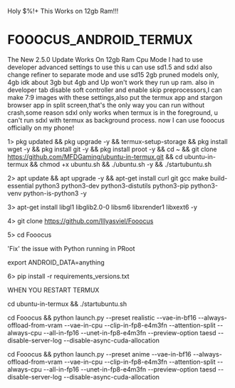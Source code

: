 Holy $%!+ This Works on 12gb Ram!!!

# FOOOCUS_ANDROID_TERMUX

The New 2.5.0 Update Works On 12gb Ram Cpu Mode
I had to use developer advanced settings to use this u can use sd1.5 and sdxl also change refiner to separate mode and
use sd15 2gb pruned models only, 4gb idk about 3gb but 4gb and Up won't work they run up ram. also in developer tab disable soft controller and enable skip preprocessors,I can make 7:9 images with these settings,also put the termux app and stargon browser app in split screen,that's the only way you can run without crash,some reason sdxl only works when termux is in the foreground, u can't run sdxl with termux as background process.
now I can use fooocus officially on my phone!



1> pkg updated && pkg upgrade -y && termux-setup-storage &&
pkg install wget -y && pkg install git -y && pkg install proot -y &&
cd ~ && git clone https://github.com/MFDGaming/ubuntu-in-termux.git && cd ubuntu-in-termux && chmod +x ubuntu.sh && ./ubuntu.sh -y && ./startubuntu.sh 

2> apt update && apt upgrade -y && apt-get install curl git gcc make build-essential python3 python3-dev python3-distutils python3-pip python3-venv python-is-python3 -y 

3> apt-get install libgl1 libglib2.0-0 libsm6 libxrender1 libxext6 -y

4> git clone https://github.com/lllyasviel/Fooocus

5> cd Fooocus


'Fix' the issue with Python running in PRoot

export ANDROID_DATA=anything 



6> pip install -r requirements_versions.txt

WHEN YOU RESTART TERMUX 

cd ubuntu-in-termux && ./startubuntu.sh

cd Fooocus && python launch.py --preset realistic --vae-in-bf16 --always-offload-from-vram --vae-in-cpu --clip-in-fp8-e4m3fn --attention-split --always-cpu --all-in-fp16 --unet-in-fp8-e4m3fn --preview-option taesd --disable-server-log --disable-async-cuda-allocation

cd Fooocus && python launch.py --preset anime --vae-in-bf16 --always-offload-from-vram --vae-in-cpu --clip-in-fp8-e4m3fn --attention-split --always-cpu --all-in-fp16 --unet-in-fp8-e4m3fn --preview-option taesd --disable-server-log --disable-async-cuda-allocation
